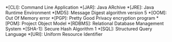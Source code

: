 *[CLI]: Command Line Application
*[JAR]: Java ARchive
*[JRE]: Java Runtime Environment
*[MD5]: Message Digest algorithm version 5
*[OOM]: Out Of Memory error
*[PGP]: Pretty Good Privacy encryption program
*[POM]: Project Object Model
*[RDBMS]: Relational Database Management System
*[SHA-1]: Secure Hash Algorithm 1
*[SQL]: Structured Query Language
*[URI]: Uniform Resource Identifier
